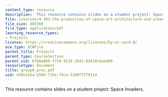 ```yaml
---
content_type: resource
description: 'This resource contains slides on a student project: Space Invaders.'
file: /courses/4-303-the-production-of-space-art-architecture-and-urbanism-in-dialogue-fall-2006/e50e1a5ae58d715e74ca5100f737911d_group8_pres.pdf
file_size: 483360
file_type: application/pdf
learning_resource_types:
- Projects
license: https://creativecommons.org/licenses/by-nc-sa/4.0/
ocw_type: OCWFile
parent_title: Projects
parent_type: CourseSection
parent_uid: 6768a0b9-f710-9139-2841-0d418c6aed08
resourcetype: Document
title: group8_pres.pdf
uid: e50e1a5a-e58d-715e-74ca-5100f737911d
---
```

This resource contains slides on a student project: Space Invaders.